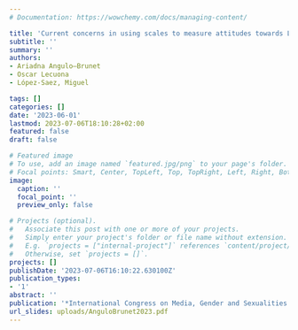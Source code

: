 ```yaml
---
# Documentation: https://wowchemy.com/docs/managing-content/

title: 'Current concerns in using scales to measure attitudes towards LGBTI people in media'
subtitle: ''
summary: ''
authors:
- Ariadna Angulo—Brunet
- Oscar Lecuona
- López-Saez, Miguel

tags: []
categories: []
date: '2023-06-01'
lastmod: 2023-07-06T18:10:28+02:00
featured: false
draft: false

# Featured image
# To use, add an image named `featured.jpg/png` to your page's folder.
# Focal points: Smart, Center, TopLeft, Top, TopRight, Left, Right, BottomLeft, Bottom, BottomRight.
image:
  caption: ''
  focal_point: ''
  preview_only: false

# Projects (optional).
#   Associate this post with one or more of your projects.
#   Simply enter your project's folder or file name without extension.
#   E.g. `projects = ["internal-project"]` references `content/project/deep-learning/index.md`.
#   Otherwise, set `projects = []`.
projects: []
publishDate: '2023-07-06T16:10:22.630100Z'
publication_types:
- '1'
abstract: ''
publication: '*International Congress on Media, Gender and Sexualities: Representations, Literacies and Audiences: workshop*'
url_slides: uploads/AnguloBrunet2023.pdf
---
```

